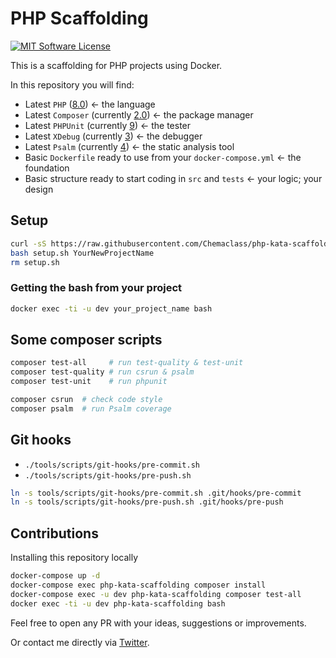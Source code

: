 # PHP Scaffolding

[![MIT Software License](https://img.shields.io/badge/license-MIT-blue.svg?style=flat-square)](LICENSE.md)

This is a scaffolding for PHP projects using Docker. 

In this repository you will find:

* Latest `PHP` ([8.0](https://en.wikipedia.org/wiki/PHP#Release_history)) ← the language
* Latest `Composer` (currently [2.0](https://getcomposer.org/)) ← the package manager
* Latest `PHPUnit` (currently [9](https://phpunit.de/announcements/phpunit-9.html)) ← the tester 
* Latest `XDebug` (currently [3](https://xdebug.org/docs/)) ← the debugger
* Latest `Psalm` (currently [4](https://github.com/vimeo/psalm)) ← the static analysis tool
* Basic `Dockerfile` ready to use from your `docker-compose.yml` ← the foundation
* Basic structure ready to start coding in `src` and `tests` ← your logic; your design

## Setup

```bash
curl -sS https://raw.githubusercontent.com/Chemaclass/php-kata-scaffolding/master/setup.sh > setup.sh
bash setup.sh YourNewProjectName
rm setup.sh
```

### Getting the bash from your project

```bash
docker exec -ti -u dev your_project_name bash
```

## Some composer scripts

```bash
composer test-all     # run test-quality & test-unit
composer test-quality # run csrun & psalm
composer test-unit    # run phpunit

composer csrun  # check code style
composer psalm  # run Psalm coverage
```

## Git hooks

* `./tools/scripts/git-hooks/pre-commit.sh`
* `./tools/scripts/git-hooks/pre-push.sh`

```bash
ln -s tools/scripts/git-hooks/pre-commit.sh .git/hooks/pre-commit
ln -s tools/scripts/git-hooks/pre-push.sh .git/hooks/pre-push
```

## Contributions

Installing this repository locally

```bash
docker-compose up -d
docker-compose exec php-kata-scaffolding composer install
docker-compose exec -u dev php-kata-scaffolding composer test-all
docker exec -ti -u dev php-kata-scaffolding bash
```

Feel free to open any PR with your ideas, suggestions or improvements.

Or contact me directly via [Twitter](https://twitter.com/Chemaclass).
